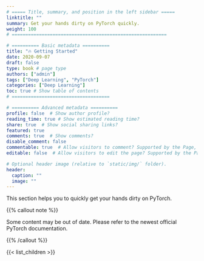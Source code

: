 ```yaml
---
# ===== Title, summary, and position in the left sidebar =====
linktitle: ""
summary: Get your hands dirty on PyTorch quickly.
weight: 100
# =========================================================

# ========== Basic metadata ==========
title: "🔥 Getting Started"
date: 2020-09-07
draft: false
type: book # page type
authors: ["admin"]
tags: ["Deep Learning", "PyTorch"]
categories: ["Deep Learning"]
toc: true # Show table of contents
# ====================================

# ========== Advanced metadata ========== 
profile: false  # Show author profile?
reading_time: true # Show estimated reading time?
share: true  # Show social sharing links?
featured: true
comments: true  # Show comments?
disable_comment: false
commentable: true  # Allow visitors to comment? Supported by the Page, Post, and Book content types.
editable: false  # Allow visitors to edit the page? Supported by the Page, Post, and Book content types.

# Optional header image (relative to `static/img/` folder).
header:
  caption: ""
  image: ""
---
```




This section helps you to quickly get your hands dirty on PyTorch.

{{% callout note %}} 

Some content may be out of date. Please refer to the newest official PyTorch documentation.

{{% /callout %}}

{{< list_children >}}

